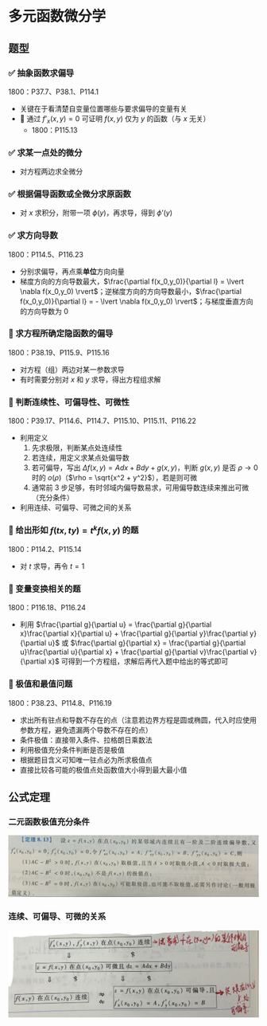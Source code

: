 # 多元函数微分学

## 题型

### ✅ 抽象函数求偏导

1800：P37.7、P38.1、P114.1

- 关键在于看清楚自变量位置哪些与要求偏导的变量有关
- 🤔 通过 $f’_x(x,y)=0$ 可证明 $f(x,y)$ 仅为 $y$ 的函数（与 $x$ 无关）
    - 1800：P115.13

### ✅ 求某一点处的微分

- 对方程两边求全微分

### ✅ 根据偏导函数或全微分求原函数

- 对 $x$ 求积分，附带一项 $\phi(y)$，再求导，得到 $\phi’(y)$

### ✅ 求方向导数

1800：P114.5、P116.23

- 分别求偏导，再点乘**单位**方向向量
- 梯度方向的方向导数最大，$\frac{\partial f(x_0,y_0)}{\partial l} = \lvert \nabla f(x_0,y_0) \rvert$；逆梯度方向的方向导数最小，$\frac{\partial f(x_0,y_0)}{\partial l} = - \lvert \nabla f(x_0,y_0) \rvert$；与梯度垂直方向的方向导数为 0

### 🤔 求方程所确定隐函数的偏导

1800：P38.19、P115.9、P115.16

- 对方程（组）两边对某一参数求导
- 有时需要分别对 $x$ 和 $y$ 求导，得出方程组求解

### 🤔 判断连续性、可偏导性、可微性

1800：P39.17、P114.6、P114.7、P115.10、P115.11、P116.22

- 利用定义
    1. 先求极限，判断某点处连续性
    2. 若连续，用定义求某点处偏导数
    3. 若可偏导，写出 $\Delta f(x, y) = Adx + Bdy + g(x, y)$，判断 $g(x, y)$ 是否 $\rho \to 0$ 时的 $o(\rho)$（$\rho = \sqrt{x^2 + y^2}$），若是则可微
    4. 通常前 3 步足够，有时邻域内偏导数易求，可用偏导数连续来推出可微（充分条件）
- 利用连续、可偏导、可微之间的关系

### 🤔 给出形如 $f(tx, ty) = t^k f(x, y)$ 的题

1800：P114.2、P115.14

- 对 $t$ 求导，再令 $t = 1$

### 🤔 变量变换相关的题

1800：P116.18、P116.24

- 利用 $\frac{\partial g}{\partial u} = \frac{\partial g}{\partial x}\frac{\partial x}{\partial u} + \frac{\partial g}{\partial y}\frac{\partial y}{\partial u}$ 或 $\frac{\partial g}{\partial x} = \frac{\partial g}{\partial u}\frac{\partial u}{\partial x} + \frac{\partial g}{\partial v}\frac{\partial v}{\partial x}$ 可得到一个方程组，求解后再代入题中给出的等式即可

### 🤔 极值和最值问题

1800：P38.23、P114.8、P116.19

- 求出所有驻点和导数不存在的点（注意若边界方程是圆或椭圆，代入时应使用参数方程，避免遗漏两个导数不存在的点）
- 条件极值：直接带入条件、拉格朗日乘数法
- 利用极值充分条件判断是否是极值
- 根据题目含义可知唯一驻点必为所求极值点
- 直接比较各可能的极值点处函数值大小得到最大最小值

## 公式定理

### 二元函数极值充分条件

![](media/15660333934114.jpg)

### 连续、可偏导、可微的关系

![](media/15660335200907.jpg)
